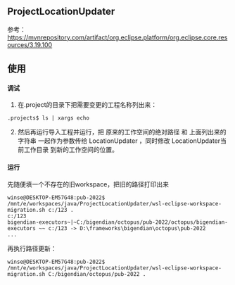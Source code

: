## ProjectLocationUpdater

参考：
https://mvnrepository.com/artifact/org.eclipse.platform/org.eclipse.core.resources/3.19.100

## 使用

#### 调试

1. 在.project的目录下把需要变更的工程名称列出来：

```
.projects$ ls | xargs echo

```

2. 然后再运行导入工程并运行，把 原来的工作空间的绝对路径 和 上面列出来的字符串 一起作为参数传给 LocationUpdater ，同时修改 LocationUpdater当前工作目录 到新的工作空间的位置。

#### 运行

先随便填一个不存在的旧workspace，把旧的路径打印出来

```
winse@DESKTOP-EM57G48:pub-2022$ /mnt/e/workspaces/java/ProjectLocationUpdater/wsl-eclipse-workspace-migration.sh c:/123 .
c:/123
bigendian-executors~|~C:/bigendian/octopus/pub-2022/octopus/bigendian-executors ~~ c:/123 -> D:\frameworks\bigendian\octopus\pub-2022
...

```

再执行路径更新：

```
winse@DESKTOP-EM57G48:pub-2022$ /mnt/e/workspaces/java/ProjectLocationUpdater/wsl-eclipse-workspace-migration.sh C:/bigendian/octopus/pub-2022 .

```
